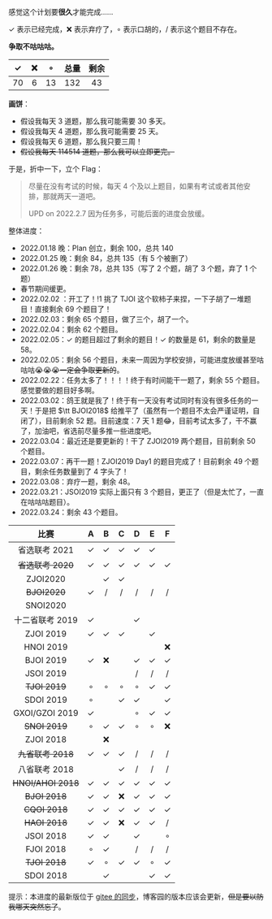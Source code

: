 感觉这个计划要**很久**才能完成……

$\checkmark$ 表示已经完成，❌ 表示弃疗了，$\circ$ 表示口胡的，/ 表示这个题目不存在。

**争取不咕咕咕。**

| $\checkmark$ |  ❌   | $\circ$ | 总量  | 剩余 |
| :----------: | :--: | :-----: | :---: | :--: |
|     $70$     | $6$  |  $13$   | $132$ | $43$ |

**画饼**：

- 假设我每天 $3$ 道题，那么我可能需要 $30$ 多天。
- 假设我每天 $4$ 道题，那么我可能需要 $25$ 天。
- 假设我每天 $6$ 道题，那么我只要三周！
- ~~假设我每天 $114514$ 道题，那么我可以立即更完。~~

于是，折中一下，立个 Flag：

> 尽量在没有考试的时候，每天 $4$ 个及以上题目，如果有考试或者其他安排，那就两天一道吧。
>
> UPD on 2022.2.7 因为任务多，可能后面的进度会放缓。

整体进度：

- $\text{2022.01.18}$ 晚：Plan 创立，剩余 $100$，总共 $140$
- $\text{2022.01.25}$ 晚：剩余 $84$，总共 $135$（有 $5$ 个被删了）
- $\text{2022.01.26}$ 晚：剩余 $78$，总共 $135$（写了 $2$ 个题，胡了 $3$ 个题，弃了 $1$ 个题）
- 春节期间缓更。
- $\text{2022.02.02}$ ：开工了！!1 挑了 TJOI 这个软柿子来捏，一下子胡了一堆题目！直接剩余 $69$ 个题目了！
- $\text{2022.02.03}$：剩余 $65$ 个题目，做了三个，胡了一个。
- $\text{2022.02.04}$：剩余 $62$ 个题目。
- $\text{2022.02.05}$：$\checkmark$ 的题目超过了剩余的题目！$\checkmark$ 的数量是 $61$，剩余的数量是 $58$。
- $\text{2022.02.05}$：剩余 $56$ 个题目，未来一周因为学校安排，可能进度放缓甚至咕咕咕😭😭😭~~一定会争取更新的~~。
- $\text{2022.02.22}$：任务太多了！！！！终于有时间能干一题了，剩余 $55$ 个题目。感觉要做的题目好多啊。
- $\text{2022.03.02}$：鸽王就是我了！终于有一天没有考试同时有没有很多任务的一天！于是把 $\tt BJOI2018$ 给推平了（虽然有一个题目不太会严谨证明，自闭了），目前剩余 $52$ 题。目前速度：$7$ 天 $1$ 题😂，目前考试太多了，干不赢了，加油吧，省选前尽量多推一些进度吧。
- $\text{2022.03.04}$：最近还是要更新的！干了 ZJOI2019 两个题目，目前剩余 $50$ 个题目。
- $\text{2022.03.07}$：再干一题！ZJOI2019 Day1 的题目完成了！目前剩余 $49$ 个题目，剩余任务数量到了 4 字头了！
- $\text{2022.03.08}$：弃疗一题，剩余 $48$。
- $\text{2022.03.21}$：JSOI2019 实际上面只有 $3$ 个题目，更正了（但是太忙了，一直在咕咕咕题目）。
- $\text{2022.03.24}$：剩余 $43$ 个题目。

|        比赛        |      A       |      B       |      C       |      D       |      E       |      F       |
| :----------------: | :----------: | :----------: | :----------: | :----------: | :----------: | :----------: |
|   省选联考 2021    | $\checkmark$ | $\checkmark$ | $\checkmark$ | $\checkmark$ | $\checkmark$ |              |
| ~~省选联考 2020~~  | $\checkmark$ | $\checkmark$ | $\checkmark$ | $\checkmark$ | $\checkmark$ | $\checkmark$ |
|      ZJOI2020      |              | $\checkmark$ | $\checkmark$ |              |              |              |
|    ~~BJOI2020~~    | $\checkmark$ |      /       |      /       |      /       |      /       |      /       |
|      SNOI2020      |              |              |              |              |              |              |
|  十二省联考 2019   | $\checkmark$ |              |              | $\checkmark$ |              |              |
|     ZJOI 2019      | $\checkmark$ | $\checkmark$ | $\checkmark$ |              | $\checkmark$ |              |
|     HNOI 2019      |              |              |              |              |              |      ❌       |
|     BJOI 2019      | $\checkmark$ |      ❌       |              | $\checkmark$ | $\checkmark$ | $\checkmark$ |
|     JSOI 2019      |              |              |              |      /       |      /       |      /       |
|   ~~TJOI 2019~~    |   $\circ$    |   $\circ$    |   $\circ$    |   $\circ$    | $\checkmark$ | $\checkmark$ |
|     SDOI 2019      |   $\circ$    |              | $\checkmark$ | $\checkmark$ |              | $\checkmark$ |
|   GXOI/GZOI 2019   | $\checkmark$ |              |              |   $\circ$    | $\checkmark$ | $\checkmark$ |
|   ~~SNOI 2019~~    |   $\circ$    | $\checkmark$ | $\checkmark$ |   $\circ$    |   $\circ$    |      ❌       |
|     ZJOI 2018      |              |      ❌       |              |              |              |              |
| ~~九省联考 2018~~  | $\checkmark$ | $\checkmark$ | $\checkmark$ |      /       |      /       |      /       |
|   八省联考 2018    |              |              | $\checkmark$ |      /       |      /       |      /       |
| ~~HNOI/AHOI 2018~~ | $\checkmark$ | $\checkmark$ | $\checkmark$ | $\checkmark$ | $\checkmark$ | $\checkmark$ |
|   ~~BJOI 2018~~    | $\checkmark$ | $\checkmark$ |      ❌       | $\checkmark$ | $\checkmark$ | $\checkmark$ |
|   ~~CQOI 2018~~    | $\checkmark$ | $\checkmark$ | $\checkmark$ | $\checkmark$ | $\checkmark$ | $\checkmark$ |
|   ~~HAOI 2018~~    | $\checkmark$ | $\checkmark$ |      ❌       | $\checkmark$ | $\checkmark$ |      /       |
|     JSOI 2018      | $\checkmark$ | $\checkmark$ |              | $\checkmark$ |              |   $\circ$    |
|     FJOI 2018      |   $\circ$    | $\checkmark$ |              |      /       |      /       |      /       |
|   ~~TJOI 2018~~    | $\checkmark$ |   $\circ$    | $\checkmark$ | $\checkmark$ |   $\circ$    | $\checkmark$ |
|     SDOI 2018      |              | $\checkmark$ |              |              | $\checkmark$ | $\checkmark$ |

提示：本进度的最新版位于 [gitee 的同步](https://gitee.com/yinjinrun/code-public-2/blob/master/Plan.md)，博客园的版本应该会更新，~~但是要以防我哪天突然忘了~~。